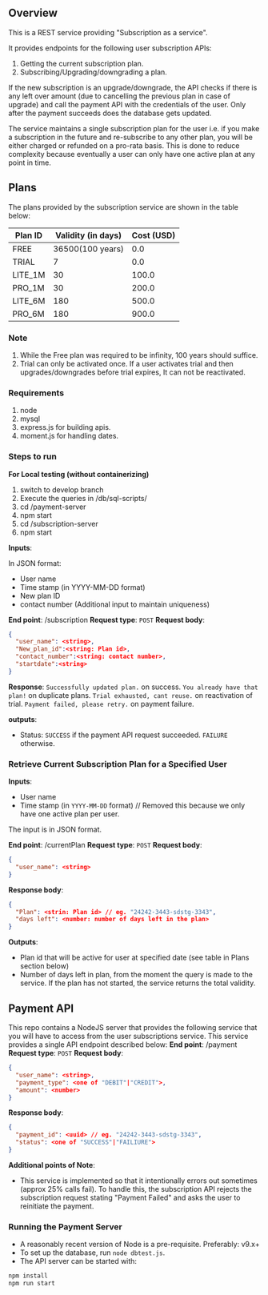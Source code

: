 
## Overview

This is a REST service providing "Subscription as a service".

It provides endpoints for the following user subscription APIs:

1. Getting the current subscription plan.
2. Subscribing/Upgrading/downgrading a plan. 

If the new subscription is an upgrade/downgrade, the API checks if there is any left over amount (due to cancelling the previous plan in case of upgrade)
 and call the payment API with the credentials of the user. Only after the payment succeeds does the database gets updated.

The service maintains a single subscription plan for the user i.e. if you make a subscription in the future and re-subscribe to any other plan,
you will be either charged or refunded on a pro-rata basis. This is done to reduce complexity because eventually a user can only have one 
active plan at any point in time.

##  Plans 

The plans provided by the subscription service are shown in the table below:

| Plan ID     | Validity (in days) | Cost (USD) 
| ----------- | ------------------ | -----------   
| FREE	      | 36500(100 years)	 | 0.0
| TRIAL	      | 7				   | 0.0
| LITE_1M	  | 30				   | 100.0
| PRO_1M	  | 30				   | 200.0
| LITE_6M	  | 180				   | 500.0
| PRO_6M	  | 180				   | 900.0

### Note
1. While the Free plan was required to be infinity, 100 years should suffice.
2. Trial can only be activated once. If a user activates trial and then upgrades/downgrades before trial expires, It can not be reactivated.


### Requirements

1. node
2. mysql
3. express.js for building apis.  
4. moment.js for handling dates.

### Steps to run

**For Local testing (without containerizing)**

1. switch to develop branch 
2. Execute the queries in /db/sql-scripts/
3. cd /payment-server
4. npm start
5. cd /subscription-server
6. npm start 

**Inputs**:

In JSON format:

- User name
- Time stamp (in YYYY-MM-DD format)
- New plan ID
- contact number (Additional input to maintain uniqueness)

**End point**: <url>/subscription
**Request type**: `POST`
**Request body**:
```json
{
  "user_name": <string>,
  "New_plan_id":<string: Plan id>,
  "contact_number":<string: contact number>,
  "startdate":<string>
}
``` 
**Response**:
```Successfully updated plan.``` on success.
```You already have that plan!``` on duplicate plans.
```Trial exhausted, cant reuse.``` on reactivation of trial.
```Payment failed, please retry.``` on payment failure.


**outputs**:
- Status: `SUCCESS` if the payment API request succeeded. `FAILURE` otherwise.

### Retrieve Current Subscription Plan for a Specified User

**Inputs**:
- User name
- Time stamp (in `YYYY-MM-DD` format) // Removed this because we only have one active plan per user.

The input is in JSON format.

**End point**: <url>/currentPlan
**Request type**: `POST`
**Request body**:
```json
{
  "user_name": <string>
}
``` 
**Response body**:
```json
{
  "Plan": <strin: Plan id> // eg. "24242-3443-sdstg-3343",
  "days left": <number: number of days left in the plan>
}
```
**Outputs**:

- Plan id that will be active for user at specified date (see table in Plans section below)
- Number of days left in plan, from the moment the query is made to the service. If the plan has not started,
  the service returns the total validity.

## Payment API

This repo contains a NodeJS server that provides the following service that you will have to access from the user subscriptions service. 
This service provides a single API endpoint described below:
**End point**: <url>/payment
**Request type**: `POST`
**Request body**:
```json
{
  "user_name": <string>,
  "payment_type": <one of "DEBIT"|"CREDIT">,
  "amount": <number>
}
``` 
**Response body**:
```json
{
  "payment_id": <uuid> // eg. "24242-3443-sdstg-3343",
  "status": <one of "SUCCESS"|"FAILIURE">
}
```

**Additional points of Note**:

- This service is implemented so that it intentionally errors out sometimes (approx 25% calls fail). To handle this, the subscription API rejects the       subscription request stating "Payment Failed" and asks the user
  to reinitiate the payment.

### Running the Payment Server

- A reasonably recent version of Node is a pre-requisite. Preferably: v9.x+
- To set up the database, run ```node dbtest.js```. 
- The API server can be started with:

```bash
npm install
npm run start
```

